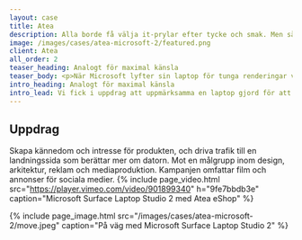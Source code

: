 ```yaml
---
layout: case
title: Atea 
description: Alla borde få välja it-prylar efter tycke och smak. Men så är det inte. Det vill Atea eShop och Apple ändra på.
image: /images/cases/atea-microsoft-2/featured.png
client: Atea
all_order: 2
teaser_heading: Analogt för maximal känsla
teaser_body: <p>När Microsoft lyfter sin laptop för tunga renderingar väljer de analogt.</p>
intro_heading: Analogt för maximal känsla
intro_lead: Vi fick i uppdrag att uppmärksamma en laptop gjord för att skapa och klara tunga renderingar i det hybrida arbetslivet. Som lösning tog vi fram en montagefilm av analoga stillbilder mixat med rörliga klipp. 
---
```


## Uppdrag

Skapa kännedom och intresse för produkten, och driva trafik till en landningssida som berättar mer om datorn. Mot en målgrupp inom design, arkitektur, reklam och mediaproduktion. 
Kampanjen omfattar film och annonser för sociala medier.
{%
  include page_video.html
  src="https://player.vimeo.com/video/901899340"
  h="9fe7bbdb3e"
  caption="Microsoft Surface Laptop Studio 2 med Atea eShop"
%}

{%
  include page_image.html
  src="/images/cases/atea-microsoft-2/move.jpeg"
  caption="På väg med Microsoft Surface Laptop Studio 2"
%}

